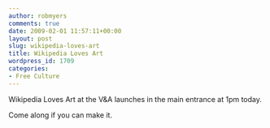 ```yaml
---
author: robmyers
comments: true
date: 2009-02-01 11:57:11+00:00
layout: post
slug: wikipedia-loves-art
title: Wikipedia Loves Art
wordpress_id: 1709
categories:
- Free Culture
---
```


Wikipedia Loves Art at the V&A launches in the main entrance at 1pm today.  
  
Come along if you can make it.


